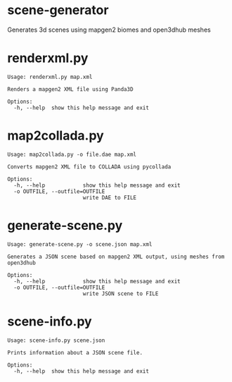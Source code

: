 scene-generator
===============

Generates 3d scenes using mapgen2 biomes and open3dhub meshes

renderxml.py
============

```
Usage: renderxml.py map.xml

Renders a mapgen2 XML file using Panda3D

Options:
  -h, --help  show this help message and exit
```

map2collada.py
==============

```
Usage: map2collada.py -o file.dae map.xml

Converts mapgen2 XML file to COLLADA using pycollada

Options:
  -h, --help            show this help message and exit
  -o OUTFILE, --outfile=OUTFILE
                        write DAE to FILE
```

generate-scene.py
=================

```
Usage: generate-scene.py -o scene.json map.xml

Generates a JSON scene based on mapgen2 XML output, using meshes from
open3dhub

Options:
  -h, --help            show this help message and exit
  -o OUTFILE, --outfile=OUTFILE
                        write JSON scene to FILE
```

scene-info.py
=============
```
Usage: scene-info.py scene.json

Prints information about a JSON scene file.

Options:
  -h, --help  show this help message and exit
```
